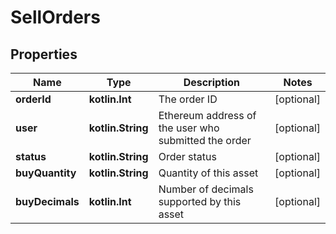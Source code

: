 
# SellOrders

## Properties
Name | Type | Description | Notes
------------ | ------------- | ------------- | -------------
**orderId** | **kotlin.Int** | The order ID |  [optional]
**user** | **kotlin.String** | Ethereum address of the user who submitted the order |  [optional]
**status** | **kotlin.String** | Order status |  [optional]
**buyQuantity** | **kotlin.String** | Quantity of this asset |  [optional]
**buyDecimals** | **kotlin.Int** | Number of decimals supported by this asset |  [optional]



